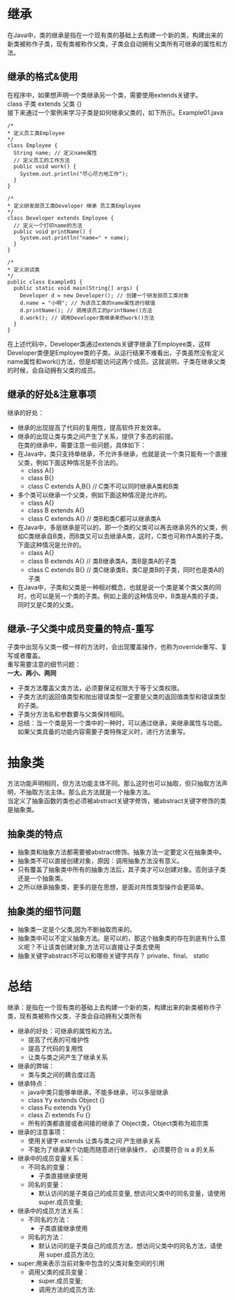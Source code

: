 # 继承
  在Java中，类的继承是指在一个现有类的基础上去构建一个新的类，构建出来的新类被称作子类，现有类被称作父类，子类会自动拥有父类所有可继承的属性和方法。  
## 继承的格式&使用
  在程序中，如果想声明一个类继承另一个类，需要使用extends关键字。  
  class 子类 extends 父类 {}  
  接下来通过一个案例来学习子类是如何继承父类的，如下所示。Example01.java  
  ```
  /*
  * 定义员工类Employee
  */
  class Employee {
    String name; // 定义name属性
    // 定义员工的工作方法
    public void work() {
      System.out.println("尽心尽力地工作");
    }
  }

  /*
  * 定义研发部员工类Developer 继承 员工类Employee
  */
  class Developer extends Employee {
    // 定义一个打印name的方法
    public void printName() {
      System.out.println("name=" + name);
    }
  }

  /*
  * 定义测试类
  */
  public class Example01 {
    public static void main(String[] args) {
      Developer d = new Developer(); // 创建一个研发部员工类对象
      d.name = "小明"; // 为该员工类的name属性进行赋值
      d.printName(); // 调用该员工的printName()方法
      d.work(); // 调用Developer类继承来的work()方法
    }
  }
  ```  
  在上述代码中，Developer类通过extends关键字继承了Employee类，这样Developer类便是Employee类的子类。从运行结果不难看出，子类虽然没有定义name属性和work()方法，但是却能访问这两个成员。这就说明，子类在继承父类的时候，会自动拥有父类的成员。  
## 继承的好处&注意事项
  继承的好处：  
  * 继承的出现提高了代码的复用性，提高软件开发效率。
  * 继承的出现让类与类之间产生了关系，提供了多态的前提。    
  在类的继承中，需要注意一些问题，具体如下：  
  * 在Java中，类只支持单继承，不允许多继承，也就是说一个类只能有一个直接父类，例如下面这种情况是不合法的。
    + class A{} 
    + class B{}
    + class C extends A,B{}  // C类不可以同时继承A类和B类
  * 多个类可以继承一个父类，例如下面这种情况是允许的。
    + class A{}
    + class B extends A{}
    + class C extends A{}   // 类B和类C都可以继承类A
  * 在Java中，多层继承是可以的，即一个类的父类可以再去继承另外的父类，例如C类继承自B类，而B类又可以去继承A类，这时，C类也可称作A类的子类。下面这种情况是允许的。
    + class A{}
    + class B extends A{}   // 类B继承类A，类B是类A的子类
    + class C extends B{}   // 类C继承类B，类C是类B的子类，同时也是类A的子类
  * 在Java中，子类和父类是一种相对概念，也就是说一个类是某个类父类的同时，也可以是另一个类的子类。例如上面的这种情况中，B类是A类的子类，同时又是C类的父类。
## 继承-子父类中成员变量的特点-重写
  子类中出现与父类一模一样的方法时，会出现覆盖操作，也称为override重写、复写或者覆盖。  
  重写需要注意的细节问题：  
  **一大、两小、两同**
  * 子类方法覆盖父类方法，必须要保证权限大于等于父类权限。
  * 子类方法的返回值类型和抛出错误类型一定要是父类的返回值类型和错误类型的子类。
  * 子类分方法名和参数要与父类保持相同。
  * 总结：当一个类是另一个类中的一种时，可以通过继承，来继承属性与功能。如果父类具备的功能内容需要子类特殊定义时，进行方法重写。
# 抽象类
  方法功能声明相同，但方法功能主体不同。那么这时也可以抽取，但只抽取方法声明，不抽取方法主体。那么此方法就是一个抽象方法。  
  当定义了抽象函数的类也必须被abstract关键字修饰，被abstract关键字修饰的类是抽象类。  
## 抽象类的特点
  * 抽象类和抽象方法都需要被abstract修饰。抽象方法一定要定义在抽象类中。
  * 抽象类不可以直接创建对象，原因：调用抽象方法没有意义。
  * 只有覆盖了抽象类中所有的抽象方法后，其子类才可以创建对象。否则该子类还是一个抽象类。
  * 之所以继承抽象类，更多的是在思想，是面对共性类型操作会更简单。
## 抽象类的细节问题
  * 抽象类一定是个父类,因为不断抽取而来的。
  * 抽象类中可以不定义抽象方法。是可以的，那这个抽象类的存在到底有什么意义呢？不让该类创建对象,方法可以直接让子类去使用
  * 抽象关键字abstract不可以和哪些关键字共存？	private、final、 static
# 总结
  继承：是指在一个现有类的基础上去构建一个新的类，构建出来的新类被称作子类，现有类被称作父类，子类会自动拥有父类所有  
  * 继承的好处：可继承的属性和方法。
    + 提高了代表的可维护性
    + 提高了代码的复用性
    + 让类与类之间产生了继承关系
  * 继承的弊端：
    + 类与类之间的耦合度过高
  * 继承特点：
    + java中类只能够单继承，不能多继承，可以多层继承
    + class Yy extends Object {}
    + class Fu extends Yy{}
    + class Zi extends Fu {}
    + 所有的类都直接或者间接的继承了 Object类，Object类称为祖宗类
  * 继承的注意事项：
    + 使用关键字 extends 让类与类之间 产生继承关系
    + 不能为了继承某个功能而随意进行继承操作， 必须要符合 is a 的关系
  * 继承中的成员变量关系：
    + 不同名的变量：
      - 子类直接继承使用
    + 同名的变量：
      - 默认访问的是子类自己的成员变量, 想访问父类中的同名变量，请使用 super.成员变量;
  * 继承中的成员方法关系：
    + 不同名的方法：
      - 子类直接继承使用
    + 同名的方法：
      - 默认访问的是子类自己的成员方法，想访问父类中的同名方法，请使用 super.成员方法();
  * super:用来表示当前对象中包含的父类对象空间的引用
    + 调用父类的成员变量：
      - super.成员变量;
      - 调用方法的成员方法: